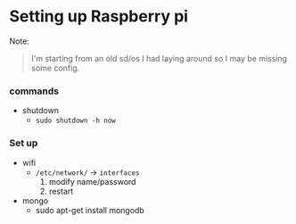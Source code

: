 # Setting up Raspberry pi

Note:
> I'm starting from an old sd/os I had laying around so I may be missing some config.


### commands
- shutdown
    - `sudo shutdown -h now`

### Set up
- wifi
    - `/etc/network/` -> `interfaces`
        1. modify name/password
        2. restart
- mongo
    - sudo apt-get install mongodb